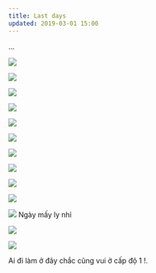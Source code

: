```yaml
---
title: Last days
updated: 2019-03-01 15:00
---
```


...

![](/assets/F/0.jpg)

![](/assets/F/1.jpg)

![](/assets/F/2.jpg)

![](/assets/F/3.jpg)

![](/assets/F/4.jpg)

![](/assets/F/5.jpg)

![](/assets/F/6.jpg)

![](/assets/F/7.jpg)

![](/assets/F/8.jpg)

![](/assets/F/9.jpg)

![](/assets/F/10.jpg)
Ngày mấy ly nhỉ

![](/assets/F/11.jpg)

![](/assets/F/12.jpg)

Ai đi làm ở đây chắc cũng vui ở cấp độ 1 !.




